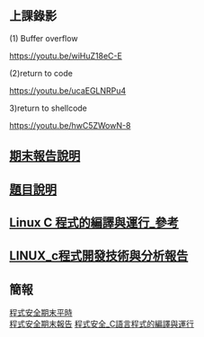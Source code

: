 ## 上課錄影

(1) Buffer overflow

https://youtu.be/wiHuZ18eC-E

(2)return to code

https://youtu.be/ucaEGLNRPu4

3)return to shellcode

https://youtu.be/hwC5ZWowN-8

## [期末報告說明](https://github.com/MyDearGreatTeacher/2022_1_courses/tree/main/%E7%A8%8B%E5%BC%8F%E5%AE%89%E5%85%A8/%E6%9C%9F%E6%9C%AB%E8%80%83%E5%A0%B1%E5%91%8A%E5%B0%88%E5%8D%80)

## [題目說明](https://github.com/MyDearGreatTeacher/2022_1_courses/tree/main/%E7%A8%8B%E5%BC%8F%E5%AE%89%E5%85%A8/%E6%9C%9F%E6%9C%AB%E8%80%83%E5%A0%B1%E5%91%8A%E5%B0%88%E5%8D%80)

## [Linux C 程式的編譯與運行_參考](https://github.com/MyDearGreatTeacher/2022_1_courses/blob/main/%E7%A8%8B%E5%BC%8F%E5%AE%89%E5%85%A8/%E4%B8%8A%E8%AA%B2%E5%8F%83%E8%80%83%E5%85%A7%E5%AE%B9/1_LinuxProgramming/1_FromSourceToExecutive.md)
## [LINUX_c程式開發技術與分析報告](https://github.com/MyDearGreatTeacher/2022_1_courses/blob/main/%E7%A8%8B%E5%BC%8F%E5%AE%89%E5%85%A8/%E5%B9%B3%E6%99%82%E6%88%90%E7%B8%BE%E5%A0%B1%E5%91%8A%E5%B0%88%E5%8D%80/%E7%AF%84%E4%BE%8B%E4%BA%8C_LINUX_c%E7%A8%8B%E5%BC%8F%E9%96%8B%E7%99%BC%E8%88%87%E5%88%86%E6%9E%90%E6%8A%80%E8%A1%93%E5%A0%B1%E5%91%8A.MD)

## 簡報
[程式安全期末平時](https://gksuedutw-my.sharepoint.com/:p:/g/personal/s108000389_g_ksu_edu_tw/Eaqf7ZBWn0NHiTW43e2N-dIB3tt9hIn0clqukZXGtZi9mA?e=gZxFps)  
[程式安全期末報告](https://gksuedutw-my.sharepoint.com/:p:/g/personal/s108000389_g_ksu_edu_tw/EaeGfmZH19VAkHh52AZjXNwBb2wF0mP0sc8bzlGOshL1iQ?e=6XcNXB)
[程式安全_C語言程式的編譯與運行](https://gksuedutw-my.sharepoint.com/:p:/r/personal/s108000389_g_ksu_edu_tw/_layouts/15/Doc.aspx?sourcedoc=%7B275A87FA-0183-4795-A00B-3DBAA81A8785%7D&file=%E7%A8%8B%E5%BC%8F%E5%AE%89%E5%85%A8_C%E8%AA%9E%E8%A8%80%E7%A8%8B%E5%BC%8F%E7%9A%84%E7%B7%A8%E8%AD%AF%E8%88%87%E9%81%8B%E8%A1%8C.pptx&action=edit&mobileredirect=true&DefaultItemOpen=1&login_hint=s108000389%40g.ksu.edu.tw&ct=1652919445386&wdOrigin=OFFICECOM-WEB.MAIN.EDGEWORTH&cid=d1860bda-c933-4d8a-be2f-a82b4458756a)
